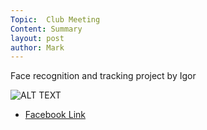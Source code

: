 ```yaml
---
Topic:  Club Meeting
Content: Summary
layout: post
author: Mark
---
```

Face recognition and tracking project by Igor

![ALT TEXT](https://scontent.fbhx6-1.fna.fbcdn.net/v/t15.5256-10/285386105_330225729291776_8425557695856021212_n.jpg?stp=dst-jpg_p235x350&_nc_cat=106&ccb=1-7&_nc_sid=ad6a45&_nc_ohc=oabG0JVxDCQAX9tiMPH&_nc_ht=scontent.fbhx6-1.fna&edm=AKK4YLsEAAAA&oh=00_AfAWoDEzQNcNG5uMRg0RrvDxGo5Hl6soxYEXG6daujcS7Q&oe=652B971B)

* [Facebook Link](https://www.facebook.com/1481985248595237/posts/4923035424490185/)


